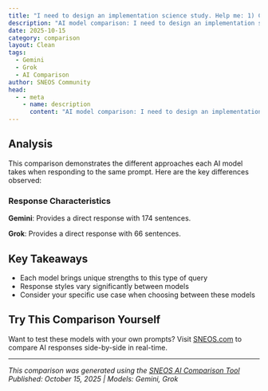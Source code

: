 ```yaml
---
title: "I need to design an implementation science study. Help me: 1) Choose implementation framework (CFIR"
description: "AI model comparison: I need to design an implementation science study. Help me: 1) Choose implementation framework (CFIR..."
date: 2025-10-15
category: comparison
layout: Clean
tags:
  - Gemini
  - Grok
  - AI Comparison
author: SNEOS Community
head:
  - - meta
    - name: description
      content: "AI model comparison: I need to design an implementation science study. Help me: 1) Choose implementation framework (CFIR..."
---
```


<ChatComparison
  title="I need to design an implementation science study. Help me: 1) Choose implementation framework (CFIR"
  prompt="I need to design an implementation science study. Help me: 1) Choose implementation framework (CFIR"
  :responses='{"Gemini": "This is an excellent starting point! Choosing CFIR (Consolidated Framework for Implementation Research) is a solid decision due to its comprehensive nature, covering multiple levels of influence on implementation.\n\nLet\u0027s design a robust implementation science study.\n\n---\n\n## **Implementation Science Study Design: Integrated Behavioral Health in Primary Care**\n\n**1. Study Title:** Implementing Integrated Behavioral Health in Primary Care: A Hybrid Type 2 Stepped-Wedge Cluster Randomized Trial Guided by CFIR.\n\n**2. Evidence-Based Clinical Intervention (EBI): Integrated Behavioral Health (IBH) in Primary Care**\n*   **Description:** Co-location and collaborative care between primary care providers (PCPs) and behavioral health providers (BHPs \u2013 e.g., psychologists, licensed clinical social workers) within primary care clinics. The model emphasizes warm hand-offs, brief, targeted interventions, population-based screening, and shared electronic health record (EHR) documentation.\n*   **Rationale:** IBH improves access to mental health/substance use care, reduces stigma, enhances patient outcomes (e.g., depression, anxiety, substance use), and can reduce overall healthcare costs. It is well-established as an effective intervention but faces significant implementation challenges in real-world settings.\n*   **Target Population:** Adult patients presenting to primary care clinics with mild-to-moderate mental health or substance use concerns (e.g., positive screens for depression, anxiety, unhealthy alcohol use).\n*   **Target Sites:** Primary care clinics within a healthcare system.\n\n**3. Implementation Framework: Consolidated Framework for Implementation Research (CFIR)**\n*   **Role of CFIR:** CFIR will serve as the guiding framework for:\n    *   **Pre-implementation Assessment:** Identifying key barriers and facilitators to IBH adoption within clinics.\n    *   **Strategy Design:** Informing the selection and tailoring of implementation strategies.\n    *   **Process Evaluation:** Guiding data collection and analysis regarding how implementation unfolds and why.\n    *   **Interpretation:** Helping to understand variations in implementation outcomes across clinics and explain successful or unsuccessful implementation.\n\n**4. Theory-Informed, Multi-Level Implementation Strategies**\nThese strategies are designed to address common barriers to IBH, drawing on CFIR domains and relevant behavioral/organizational theories.\n\n*   **CFIR Domains Addressed:** Inner Setting, Characteristics of Individuals, Intervention Characteristics, Process, Outer Setting.\n\n1.  **Strategy 1: Multi-level Leadership Engagement \u0026 Facilitation (Primarily CFIR: Inner Setting \u2013 Leadership, Culture; Process \u2013 Engaging, Planning)**\n    *   **Theory:** Organizational Change Theory, Transformational Leadership.\n    *   **Description:**\n        *   **System-Level:** Establish a steering committee with executive sponsorship to champion IBH, secure resources, and align policies (e.g., billing, EMR integration).\n        *   **Clinic-Level:** Designate internal champions (e.g., clinic manager, lead PCP, lead BHP) and provide them with training and ongoing support/coaching from an external implementation facilitator. Facilitators will conduct regular meetings to identify and address clinic-specific barriers.\n    *   **Activities:** Regular meetings, coaching, resource allocation, policy adjustments.\n\n2.  **Strategy 2: Collaborative Training \u0026 Skill-Building (Primarily CFIR: Characteristics of Individuals \u2013 Knowledge, Self-Efficacy; Intervention Characteristics \u2013 Adaptability, Complexity)**\n    *   **Theory:** Social Cognitive Theory (Bandura \u2013 observational learning, self-efficacy), Adult Learning Theory.\n    *   **Description:** Provide joint training sessions for PCPs, nurses, and BHPs on the IBH model. Training will cover:\n        *   The rationale and evidence base for IBH.\n        *   Roles and responsibilities of each team member.\n        *   Effective warm hand-off techniques.\n        *   Brief intervention strategies for PCPs.\n        *   Shared documentation practices in the EHR.\n        *   Addressing stigma and communication about mental health.\n    *   **Activities:** Interactive workshops, simulation exercises, didactic sessions, online modules, ongoing peer consultation groups.\n\n3.  **Strategy 3: Workflow Redesign \u0026 Tool Development (Primarily CFIR: Inner Setting \u2013 Networks, Resources; Intervention Characteristics \u2013 Design Quality \u0026 Packaging, Complexity)**\n    *   **Theory:** Systems Theory, Lean Process Improvement.\n    *   **Description:** Collaborate with clinic staff to adapt existing workflows or design new ones that integrate IBH seamlessly. This includes developing user-friendly tools.\n    *   **Activities:**\n        *   Mapping current and desired workflows for patient screening, referral, scheduling, and follow-up.\n        *   Developing standardized EHR templates for IBH consultations and shared care plans.\n        *   Creating patient educational materials about IBH.\n        *   Optimizing clinic space if needed for co-location.\n\n4.  **Strategy 4: Performance Feedback \u0026 Quality Improvement (Primarily CFIR: Process \u2013 Reflecting \u0026 Evaluating; Inner Setting \u2013 Readiness for Implementation)**\n    *   **Theory:** Social Cognitive Theory (performance feedback), Quality Improvement cycles (PDSA).\n    *   **Description:** Provide regular, actionable feedback to clinics and individual providers on key IBH implementation metrics.\n    *   **Activities:**\n        *   Monthly data reports to clinics on warm hand-off rates, patient engagement, screening rates, and patient outcomes.\n        *   Facilitating Plan-Do-Study-Act (PDSA) cycles to address identified challenges based on feedback.\n        *   Peer benchmarking opportunities.\n\n5.  **Strategy 5: Financial \u0026 Policy Alignment (Primarily CFIR: Outer Setting \u2013 External Policies, Incentives; Inner Setting \u2013 Available Resources)**\n    *   **Theory:** Economic Incentive Theory, Policy Implementation Theory.\n    *   **Description:** Address systemic financial and policy barriers to IBH sustainability.\n    *   **Activities:**\n        *   Educate clinics on appropriate billing codes for IBH services.\n        *   Advocate for policy changes at the health system or payer level to support team-based care and integrate BH services.\n        *   Explore value-based care models that incentivize IBH.\n        *   Secure initial \u0022seed\u0022 funding or resources from the health system to support initial implementation costs (e.g., hiring BHPs, EMR modifications).\n\n**5. Study Design: Hybrid Type 2 Effectiveness-Implementation Stepped-Wedge Cluster Randomized Trial**\n\n*   **Rationale:**\n    *   **Hybrid Type 2:** This design is ideal as we are primarily interested in the implementation of the *proven* IBH model (effectiveness is assumed or has prior evidence), but we also want to measure patient outcomes. It balances the need to evaluate the implementation strategy with simultaneously assessing the intervention\u0027s impact.\n    *   **Stepped-Wedge Cluster Randomized Trial:**\n        *   **Ethical/Practical:** Allows all participating clinics to eventually receive the intervention and implementation support, which is often preferred when an intervention is believed to be beneficial. It avoids withholding a beneficial intervention from a control group indefinitely.\n        *   **Clustered:** The intervention (IBH model and implementation strategies) is delivered at the clinic level, not individually.\n        *   **Stepped-Wedge:** Clinics are randomized to the order (or \u0022wedge\u0022) in which they transition from a control period (usual care) to an intervention period (IBH with implementation strategies). This design provides within-cluster and between-cluster comparisons.\n\n*   **Study Population:** 12-16 primary care clinics (clusters) within a healthcare system.\n*   **Phases:**\n    *   **Baseline Period:** All clinics operate under usual care. Data collected across all clinics.\n    *   **Implementation Rollout:** Clinics are randomized into 3-4 groups (wedges). Each group will receive the implementation strategies and deploy IBH sequentially over 12-18 months. For example, if there are 4 wedges:\n        *   Time 1: Wedge 1 implements. Wedges 2, 3, 4 remain control.\n        *   Time 2: Wedge 2 implements. Wedges 1, 3, 4 remain control.\n        *   ...until all wedges have implemented.\n    *   **Sustainment Period:** All clinics maintain IBH, with continued monitoring.\n\n**6. Study Aims:**\n\n*   **Aim 1 (Primary Implementation Aim):** To evaluate the effectiveness of the multi-level, CFIR-informed implementation strategy in improving the *adoption*, *fidelity*, and *penetration* of IBH in primary care clinics.\n*   **Aim 2 (Primary Effectiveness Aim):** To assess the impact of IBH on patient-level behavioral health outcomes (e.g., depression, anxiety, substance use symptoms) and functional status.\n*   **Aim 3 (Mechanisms \u0026 Contextual Factors - Process Evaluation):** To identify CFIR-defined barriers and facilitators influencing the implementation of IBH across clinics, and to explore how these factors mediate or moderate the relationship between implementation strategies and outcomes.\n\n**7. Outcomes and Measures:**\n\n**A. Implementation Outcomes (Proctor et al. 2011):**\n*   **Acceptability:**\n    *   **Measure:** Acceptability of Intervention Measure (AIM), Intervention Appropriateness Measure (IAM), Feasibility of Intervention Measure (FIM) surveys for PCPs and BHPs. Qualitative interviews.\n    *   **Data Source:** Surveys, qualitative interviews/focus groups.\n*   **Adoption:**\n    *   **Measure:** Proportion of PCPs conducting warm hand-offs to BHPs; number of unique patients referred to and seen by BHPs.\n    *   **Data Source:** EMR data, implementation logs.\n*   **Appropriateness:**\n    *   **Measure:** Clinician perceptions of IBH fit with clinic needs (surveys, qualitative).\n    *   **Data Source:** Surveys, qualitative interviews/focus groups.\n*   **Fidelity:**\n    *   **Measure:** Adherence to core components of the IBH model (e.g., co-location, shared care planning, warm hand-offs) via fidelity checklists (completed by facilitators/observers) and EMR chart audits.\n    *   **Data Source:** Fidelity checklists, EMR audits.\n*   **Penetration:**\n    *   **Measure:** Proportion of eligible primary care patients (e.g., positive mental health screen) who receive an IBH consultation.\n    *   **Data Source:** EMR data.\n*   **Sustainability:**\n    *   **Measure:** Continued delivery of IBH services, staffing of BHPs, and use of integrated workflows at 6 and 12 months post-active implementation period.\n    *   **Data Source:** EMR data, leadership reports, follow-up surveys.\n*   **Cost:**\n    *   **Measure:** Cost of implementing strategies; cost-effectiveness of IBH (e.g., cost per quality-adjusted life year gained).\n    *   **Data Source:** Budget tracking, billing data.\n\n**B. Service Outcomes:**\n*   **Access to care:** Time from positive screen to first BHP visit; number of follow-up BHP visits.\n*   **Utilization:** Primary care visits for mental health concerns; specialist mental health referrals; emergency department visits for mental health/substance use.\n*   **Data Source:** EMR data.\n\n**C. Patient Outcomes:**\n*   **Depression:** Patient Health Questionnaire-9 (PHQ-9).\n*   **Anxiety:** Generalized Anxiety Disorder-7 (GAD-7).\n*   **Substance Use:** Alcohol Use Disorders Identification Test-Concise (AUDIT-C), Drug Abuse Screening Test-10 (DAST-10).\n*   **Functional Status:** WHO Disability Assessment Schedule 2.0 (WHODAS 2.0).\n*   **Patient Satisfaction:** Custom survey questions on satisfaction with integrated care.\n*   **Data Source:** Patient self-report surveys (baseline, 3-month, 6-month post-IBH engagement).\n\n**D. CFIR Contextual Factors (Process Evaluation for Aim 3):**\n*   **Data Source:**\n    *   **Qualitative Interviews/Focus Groups:** With clinic leadership, PCPs, BHPs, nurses, and administrative staff at different time points (pre-implementation, mid-implementation, post-implementation). Guided by CFIR domains and constructs to explore perceived barriers and facilitators.\n    *   **Organizational Surveys:** e.g., Organizational Readiness for Implementing Change (ORIC), Primary Care Implementation Readiness Survey (PARIS).\n    *   **Implementation Facilitator Logs:** Documenting observed barriers, solutions, and context.\n    *   **Clinic-Level Data:** Staffing levels, patient panel size, leadership turnover, funding sources.\n\n**8. Data Collection Methods:**\n\n*   **Quantitative:**\n    *   **EMR Data Extraction:** Automated extraction of patient demographics, diagnoses, medication lists, screening scores, referral patterns, and service utilization (pre-IBH, during IBH, post-IBH).\n    *   **Provider Surveys:** Administered via REDCap or similar platform at baseline, mid-point, and end-of-study.\n    *   **Patient Surveys:** Administered via REDCap or tablet in clinics at baseline (for those engaging in IBH) and follow-up (3 and 6 months).\n    *   **Fidelity Checklists:** Completed by trained research staff or implementation facilitators during clinic visits/audits.\n*   **Qualitative:**\n    *   **Semi-structured Interviews \u0026 Focus Groups:** Audio-recorded and transcribed verbatim.\n    *   **Field Notes:** Taken by implementation facilitators and research staff.\n\n**9. Data Analysis Plan:**\n\n*   **Quantitative Analysis (Aims 1 \u0026 2):**\n    *   **Descriptive Statistics:** For all demographic, clinical, and outcome variables.\n    *   **Mixed-Effects Models:** Given the stepped-wedge cluster randomized design, linear or generalized linear mixed models will be used to analyze changes in implementation and patient outcomes over time, accounting for clustering within clinics and the staggered rollout. Models will include fixed effects for time, wedge, and covariates (e.g., clinic size, patient demographics), and random effects for clinics.\n    *   **Cost-Effectiveness Analysis:** Conducted using standard methods, comparing costs of implementation and IBH to health outcomes.\n*   **Qualitative Analysis (Aim 3):**\n    *   **Thematic Analysis:** Using a deductive approach initially guided by the CFIR domains and constructs, followed by an inductive approach to identify emergent themes. Data will be coded using qualitative data analysis software (e.g., NVivo).\n    *   **Framework Analysis:** For organizational surveys and structured qualitative data, using CFIR domains as the analytical framework.\n*   **Mixed Methods Integration (Aim 3):**\n    *   **Triangulation:** Quantitative findings (e.g., variations in fidelity or adoption) will be explored and explained by qualitative insights from CFIR-guided interviews (e.g., specific barriers related to \u0022Inner Setting - Culture\u0022 or \u0022Characteristics of Individuals - Knowledge and Beliefs\u0022).\n    *   **Joint Displays:** Create visual representations to present convergent and divergent findings across quantitative and qualitative data.\n\n**10. Ethical Considerations:**\n\n*   **Institutional Review Board (IRB) Approval:** Protocol submitted and approved by the relevant IRBs.\n*   **Informed Consent:** Obtained from all participating clinics, providers, and patients.\n*   **Confidentiality:** Protection of all patient and provider data, using de-identified data where possible.\n*   **Data Security:** Secure storage and transmission of all research data.\n*   **Minimizing Burden:** Strategies designed to minimize disruption to clinic operations and participant time.\n\n---\n\nThis comprehensive design leverages CFIR to understand the complex process of implementing IBH, employs robust methodology to evaluate both implementation and patient outcomes, and includes a strong mixed-methods approach to gain deep insights into *how* and *why* the implementation strategies succeed or fail.", "Grok": "### Choosing an Implementation Framework: CFIR\n\nThe Consolidated Framework for Implementation Research (CFIR) is an excellent choice for your implementation science study, especially if your focus is on evaluating factors that influence the adoption, implementation, and sustainability of an intervention in real-world settings. CFIR is one of the most widely used frameworks in the field because it\u0027s comprehensive, evidence-based, and flexible for both qualitative and quantitative research. It draws from over 20 theories and models, synthesizing them into five major domains with 39 constructs to assess barriers and facilitators systematically.\n\n#### Why Choose CFIR?\n- **Comprehensive Coverage**: It helps identify multi-level influences (e.g., individual, organizational, and external) on implementation, reducing the risk of overlooking key factors.\n- **Versatility**: Suitable for diverse contexts like healthcare, public health, education, or policy interventions. It\u0027s been applied in thousands of studies (e.g., for electronic health records adoption or behavioral health integrations).\n- **Actionable Insights**: Constructs are grouped to guide hypothesis generation, data collection (e.g., via surveys or interviews), and strategy development using tools like the Expert Recommendations for Implementing Change (ERIC).\n- **Evidence Base**: Developed by Damschroder et al. (2009) and refined in 2022, it\u0027s supported by rigorous validation and has high interrater reliability.\n\nIf your study involves a complex intervention with potential stakeholder variability (e.g., in a healthcare system), CFIR outperforms simpler frameworks like RE-AIM (which focuses more on reach and outcomes) or the Theoretical Domains Framework (better for behavior change at the individual level).\n\n#### Key Domains of CFIR\nCFIR organizes influences into five domains. Here\u0027s a brief overview to help you apply it:\n\n1. **Intervention Characteristics** (What is being implemented?)\n   - Core constructs: Intervention source, evidence strength, relative advantage, adaptability, complexity, design quality, and cost.\n   - Example: Assess if your intervention is perceived as easy to integrate or too costly.\n\n2. **Outer Setting** (External context)\n   - Constructs: Patient needs/resources, cosmopolitanism, peer pressure, external policies, and funding.\n   - Example: How do regulatory changes or community needs affect uptake?\n\n3. **Inner Setting** (Internal organizational context)\n   - Constructs: Networks/relationships, culture, implementation climate (e.g., tension for change, readiness), and structural characteristics.\n   - Example: Evaluate organizational readiness, like leadership support or compatibility with workflows.\n\n4. **Characteristics of Individuals** (People involved)\n   - Constructs: Knowledge/beliefs, self-efficacy, personal attributes, and planning.\n   - Example: How do providers\u0027 attitudes or skills influence engagement?\n\n5. **Process** (How implementation unfolds)\n   - Constructs: Planning, engaging (e.g., opinion leaders), executing, reflecting/evaluating.\n   - Example: Track engagement strategies and feedback loops for iterative improvements.\n\n#### How to Implement CFIR in Your Study Design\n1. **Map Your Study**: Identify your intervention, setting, and outcomes. Select relevant constructs (you don\u0027t need all 39\u2014prioritize 10-15 based on your context to avoid overload).\n2. **Data Collection**: Use mixed methods\u2014e.g., semi-structured interviews coded to CFIR domains, surveys (like the CFIR-guided questionnaires from the VA\u0027s QUERI program), or observations.\n3. **Analysis**: Employ directed content analysis for qualitative data or regression models for quantitative. Tools like NVivo or CFIR-specific spreadsheets can help.\n4. **Integration with Other Frameworks**: Pair CFIR (for determinants) with EPIS (Exploration, Preparation, Implementation, Sustainment) for phased study design, or i-PARIHS for practice-focused interventions.\n5. **Practical Steps**:\n   - Review the updated CFIR 2.0 guide (freely available at cfirguide.org) for templates.\n   - Pilot test constructs to ensure relevance.\n   - Report findings by domain to inform de-implementation if needed (e.g., stopping ineffective practices).\n\nIf CFIR doesn\u0027t fit (e.g., if your study is very behavior-focused), alternatives like the NASSS (for technology) or COM-B (for behavioral interventions) might suit better. What\u0027s the specific intervention or setting for your study? That\u0027ll help refine this further. If you share more details on points 2\u002B (your message cut off at \u00221)\u0022), I can assist with the full design."}' published-date="{DateTime.UtcNow:HH:mm}"
/>

## Analysis

This comparison demonstrates the different approaches each AI model takes when responding to the same prompt. Here are the key differences observed:

### Response Characteristics

**Gemini**: Provides a direct response with 174 sentences. 

**Grok**: Provides a direct response with 66 sentences. 

## Key Takeaways

- Each model brings unique strengths to this type of query
- Response styles vary significantly between models
- Consider your specific use case when choosing between these models

## Try This Comparison Yourself

Want to test these models with your own prompts? Visit [SNEOS.com](https://sneos.com) to compare AI responses side-by-side in real-time.

---

*This comparison was generated using the [SNEOS AI Comparison Tool](https://sneos.com)*
*Published: October 15, 2025 | Models: Gemini, Grok*

